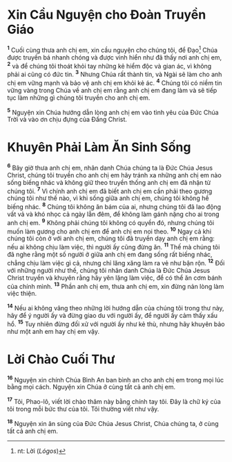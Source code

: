 # Xin Cầu Nguyện cho Ðoàn Truyền Giáo
<sup><b>1</b></sup> Cuối cùng thưa anh chị em, xin cầu nguyện cho chúng tôi, để Ðạo[^1] Chúa được truyền bá nhanh chóng và được vinh hiển như đã thấy nơi anh chị em, <sup><b>2</b></sup> và để chúng tôi thoát khỏi tay những kẻ hiểm độc và gian ác, vì không phải ai cũng có đức tin. <sup><b>3</b></sup> Nhưng Chúa rất thành tín, và Ngài sẽ làm cho anh chị em vững mạnh và bảo vệ anh chị em khỏi kẻ ác. <sup><b>4</b></sup> Chúng tôi có niềm tin vững vàng trong Chúa về anh chị em rằng anh chị em đang làm và sẽ tiếp tục làm những gì chúng tôi truyền cho anh chị em.

<sup><b>5</b></sup> Nguyện xin Chúa hướng dẫn lòng anh chị em vào tình yêu của Ðức Chúa Trời và vào ơn chịu đựng của Ðấng Christ.


# Khuyên Phải Làm Ăn Sinh Sống
<sup><b>6</b></sup> Bây giờ thưa anh chị em, nhân danh Chúa chúng ta là Ðức Chúa Jesus Christ, chúng tôi truyền cho anh chị em hãy tránh xa những anh chị em nào sống biếng nhác và không giữ theo truyền thống anh chị em đã nhận từ chúng tôi. <sup><b>7</b></sup> Vì chính anh chị em đã biết anh chị em cần phải theo gương chúng tôi như thế nào, vì khi sống giữa anh chị em, chúng tôi không hề biếng nhác. <sup><b>8</b></sup> Chúng tôi không ăn bám của ai, nhưng chúng tôi đã lao động vất vả và khó nhọc cả ngày lẫn đêm, để không làm gánh nặng cho ai trong anh chị em. <sup><b>9</b></sup> Không phải chúng tôi không có quyền đó, nhưng chúng tôi muốn làm gương cho anh chị em để anh chị em noi theo. <sup><b>10</b></sup> Ngay cả khi chúng tôi còn ở với anh chị em, chúng tôi đã truyền dạy anh chị em rằng: nếu ai không chịu làm việc, thì người ấy cũng đừng ăn. <sup><b>11</b></sup> Thế mà chúng tôi đã nghe rằng một số người ở giữa anh chị em đang sống rất biếng nhác, chẳng chịu làm việc gì cả, nhưng chỉ lăng xăng làm ra vẻ như bận rộn. <sup><b>12</b></sup> Ðối với những người như thế, chúng tôi nhân danh Chúa là Ðức Chúa Jesus Christ truyền và khuyên rằng hãy yên lặng làm việc, để có thể ăn cơm bánh của chính mình. <sup><b>13</b></sup> Phần anh chị em, thưa anh chị em, xin đừng nản lòng làm việc thiện.

<sup><b>14</b></sup> Nếu ai không vâng theo những lời hướng dẫn của chúng tôi trong thư này, hãy để ý người ấy và đừng giao du với người ấy, để người ấy cảm thấy xấu hổ. <sup><b>15</b></sup> Tuy nhiên đừng đối xử với người ấy như kẻ thù, nhưng hãy khuyên bảo như một anh em hay chị em vậy.


# Lời Chào Cuối Thư
<sup><b>16</b></sup> Nguyện xin chính Chúa Bình An ban bình an cho anh chị em trong mọi lúc bằng mọi cách. Nguyện xin Chúa ở cùng tất cả anh chị em.

<sup><b>17</b></sup> Tôi, Phao-lô, viết lời chào thăm này bằng chính tay tôi. Ðây là chữ ký của tôi trong mỗi bức thư của tôi. Tôi thường viết như vậy.

<sup><b>18</b></sup> Nguyện xin ân sủng của Ðức Chúa Jesus Christ, Chúa chúng ta, ở cùng tất cả anh chị em.

[^1]: nt: Lời (*Lógos*)
